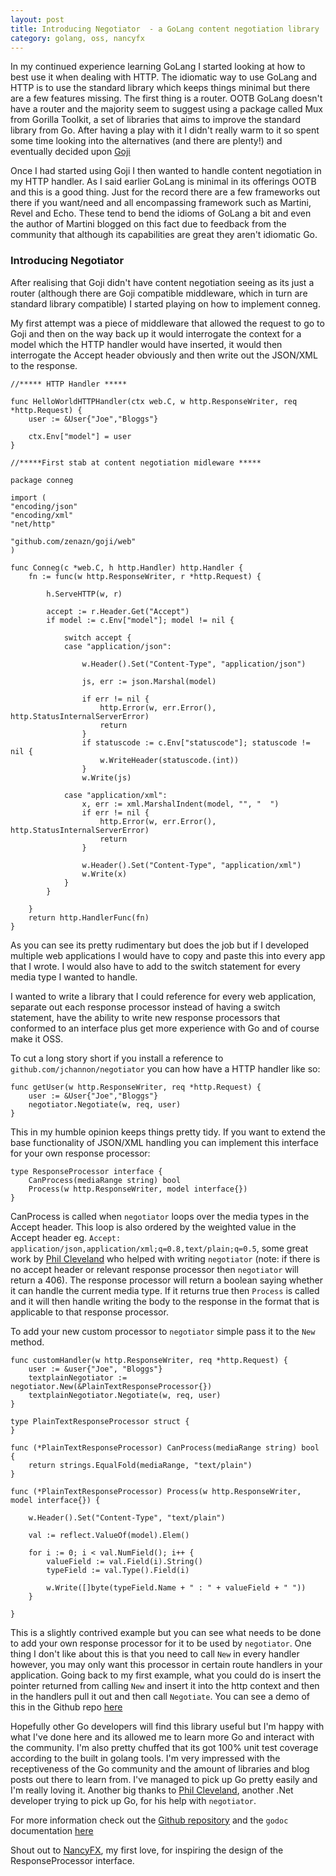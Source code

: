```yaml
---
layout: post
title: Introducing Negotiator  - a GoLang content negotiation library
category: golang, oss, nancyfx
---
```

In my continued experience learning GoLang I started looking at how to best use it when dealing with HTTP.  The idiomatic way to use GoLang and HTTP is to use the standard library which keeps things minimal but there are a few features missing.  The first thing is a router.  OOTB GoLang doesn't have a router and the majority seem to suggest using a package called Mux from Gorilla Toolkit, a set of libraries that aims to improve the standard library from Go.  After having a play with it I didn't really warm to it so spent some time looking into the alternatives (and there are plenty!) and eventually decided upon [Goji][1]

Once I had started using Goji I then wanted to handle content negotiation in my HTTP handler.  As I said earlier GoLang is minimal in its offerings OOTB and this is a good thing.  Just for the record there are a few frameworks out there if you want/need and all encompassing framework such as Martini, Revel and Echo.  These tend to bend the idioms  of GoLang a bit and even the author of Martini blogged on this fact due to feedback from the community that although its capabilities are great they aren't idiomatic Go.
<!--excerpt-->
### Introducing Negotiator

After realising that Goji didn't have content negotiation seeing as its just a router (although there are Goji compatible middleware, which in turn are standard library compatible) I started playing on how to implement conneg.

My first attempt was a piece of middleware that allowed the request to go to Goji and then on the way back up it would interrogate the context for a model which the HTTP handler would have inserted, it would then interrogate the Accept header obviously and then write out the JSON/XML to the response.


    //***** HTTP Handler *****

    func HelloWorldHTTPHandler(ctx web.C, w http.ResponseWriter, req *http.Request) {
        user := &User{"Joe","Bloggs"}

        ctx.Env["model"] = user
    }

    //*****First stab at content negotiation midleware *****

    package conneg

    import (
    "encoding/json"
    "encoding/xml"
    "net/http"

    "github.com/zenazn/goji/web"
    )

    func Conneg(c *web.C, h http.Handler) http.Handler {
        fn := func(w http.ResponseWriter, r *http.Request) {

            h.ServeHTTP(w, r)

            accept := r.Header.Get("Accept")
            if model := c.Env["model"]; model != nil {

                switch accept {
                case "application/json":

                    w.Header().Set("Content-Type", "application/json")

                    js, err := json.Marshal(model)

                    if err != nil {
                        http.Error(w, err.Error(), http.StatusInternalServerError)
                        return
                    }
                    if statuscode := c.Env["statuscode"]; statuscode != nil {
                        w.WriteHeader(statuscode.(int))
                    }
                    w.Write(js)

                case "application/xml":
                    x, err := xml.MarshalIndent(model, "", "  ")
                    if err != nil {
                        http.Error(w, err.Error(), http.StatusInternalServerError)
                        return
                    }

                    w.Header().Set("Content-Type", "application/xml")
                    w.Write(x)
                }
            }

        }
        return http.HandlerFunc(fn)
    }


As you can see its pretty rudimentary but does the job but if I developed multiple web applications I would have to copy and paste this into every app that I wrote.  I would also have to add to the switch statement for every media type I wanted to handle.

I wanted to write a library that I could reference for every web application, separate out each response processor instead of having a switch statement, have the ability to write new response processors that conformed to an interface plus get more experience with Go and of course make it OSS.

To cut a long story short if you install a reference to `github.com/jchannon/negotiator` you can how have a HTTP handler like so:


    func getUser(w http.ResponseWriter, req *http.Request) {
        user := &User{"Joe","Bloggs"}
        negotiator.Negotiate(w, req, user)
    }


This in my humble opinion keeps things pretty tidy.  If you want to extend the base functionality of JSON/XML handling you can implement this interface for your own response processor:


    type ResponseProcessor interface {
    	CanProcess(mediaRange string) bool
    	Process(w http.ResponseWriter, model interface{})
    }


CanProcess is called when `negotiator` loops over the media types in the Accept header.  This loop is also ordered by the weighted value in the Accept header eg. `Accept: application/json,application/xml;q=0.8,text/plain;q=0.5`, some great work by [Phil Cleveland][2] who helped with writing `negotiator` (note: if there is no accept header or relevant response processor then `negotiator` will return a 406).  The response processor will return a boolean saying whether it can handle the current media type.  If it returns true then `Process` is called and it will then handle writing the body to the response in the format that is applicable to that response processor.

To add your new custom processor to `negotiator` simple pass it to the `New` method.


    func customHandler(w http.ResponseWriter, req *http.Request) {
        user := &user{"Joe", "Bloggs"}
        textplainNegotiator := negotiator.New(&PlainTextResponseProcessor{})
        textplainNegotiator.Negotiate(w, req, user)
    }

    type PlainTextResponseProcessor struct {
    }

    func (*PlainTextResponseProcessor) CanProcess(mediaRange string) bool {
    	return strings.EqualFold(mediaRange, "text/plain")
    }

    func (*PlainTextResponseProcessor) Process(w http.ResponseWriter, model interface{}) {

    	w.Header().Set("Content-Type", "text/plain")

    	val := reflect.ValueOf(model).Elem()

    	for i := 0; i < val.NumField(); i++ {
    		valueField := val.Field(i).String()
    		typeField := val.Type().Field(i)

    		w.Write([]byte(typeField.Name + " : " + valueField + " "))
    	}

    }


This is a slightly contrived example but you can see what needs to be done to add your own response processor for it to be used by `negotiator`.  One thing I don't like about this is that you need to call `New` in every handler however, you may only want this processor in certain route handlers in your application.  Going back to my first example, what you could do is insert the pointer returned from calling `New` and insert it into the http context and then in the handlers pull it out and then call `Negotiate`.  You can see a demo of this in the Github repo [here][6]

Hopefully other Go developers will find this library useful but I'm happy with what I've done here and its allowed me to learn more Go and interact with the community.  I'm also pretty chuffed that its got 100% unit test coverage according to the built in golang tools.  I'm  very impressed with the receptiveness of the Go community and the amount of libraries and blog posts out there to learn from.  I've managed to pick up Go pretty easily and I'm really loving it.  Another big thanks to [Phil Cleveland][2], another .Net developer trying to pick up Go, for his help with `negotiator`.

For more information check out the [Github repository][4] and the `godoc` documentation [here][5]

Shout out to [NancyFX][3], my first love, for inspiring the design of the ResponseProcessor interface.

[1]: https://goji.io
[2]: https://twitter.com/pdoh00
[3]: http://nancyfx.org
[4]: http://github.com/jchannon/negotiator
[5]: https://godoc.org/github.com/jchannon/negotiator
[6]: https://github.com/jchannon/negotiator/blob/master/demo/main.go